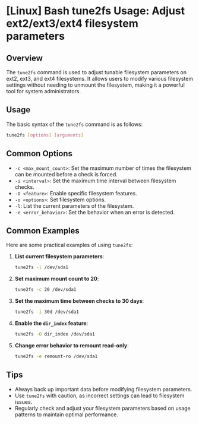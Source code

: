 # [Linux] Bash tune2fs Usage: Adjust ext2/ext3/ext4 filesystem parameters

## Overview
The `tune2fs` command is used to adjust tunable filesystem parameters on ext2, ext3, and ext4 filesystems. It allows users to modify various filesystem settings without needing to unmount the filesystem, making it a powerful tool for system administrators.

## Usage
The basic syntax of the `tune2fs` command is as follows:

```bash
tune2fs [options] [arguments]
```

## Common Options
- `-c <max_mount_count>`: Set the maximum number of times the filesystem can be mounted before a check is forced.
- `-i <interval>`: Set the maximum time interval between filesystem checks.
- `-O <feature>`: Enable specific filesystem features.
- `-o <options>`: Set filesystem options.
- `-l`: List the current parameters of the filesystem.
- `-e <error_behavior>`: Set the behavior when an error is detected.

## Common Examples
Here are some practical examples of using `tune2fs`:

1. **List current filesystem parameters**:
   ```bash
   tune2fs -l /dev/sda1
   ```

2. **Set maximum mount count to 20**:
   ```bash
   tune2fs -c 20 /dev/sda1
   ```

3. **Set the maximum time between checks to 30 days**:
   ```bash
   tune2fs -i 30d /dev/sda1
   ```

4. **Enable the `dir_index` feature**:
   ```bash
   tune2fs -O dir_index /dev/sda1
   ```

5. **Change error behavior to remount read-only**:
   ```bash
   tune2fs -e remount-ro /dev/sda1
   ```

## Tips
- Always back up important data before modifying filesystem parameters.
- Use `tune2fs` with caution, as incorrect settings can lead to filesystem issues.
- Regularly check and adjust your filesystem parameters based on usage patterns to maintain optimal performance.